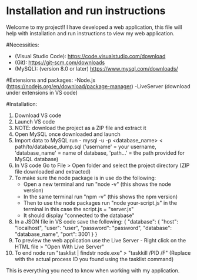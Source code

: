 # Installation and run instructions

Welcome to my project!! I have developed a web application, this file will help with installation and run instructions to view my web application. 

#Necessities:

- (Visual Studio Code): https://code.visualstudio.com/download
- (Git): https://git-scm.com/downloads
- (MySQL): (version 8.0 or later) https://www.mysql.com/downloads/

#Extensions and packages:
-Node.js (https://nodejs.org/en/download/package-manager)
-LiveServer (download under extensions in VS code)

#Installation:

1. Download VS code
2. Launch VS code
3. NOTE: download the project as a ZIP file and extract it
4. Open MySQL once downloaded and launch
5. Import data to MySQL run - mysql -u <username> -p <database_name> < path/to/database_dump.sql ('username' = your username, 'database_name' = name of database, 'path...' = the path provided for MySQL database)
6. In VS code Go to File > Open folder and select the project directory (ZIP file downloaded and extracted)
7. To make sure the node package is in use do the following:
    - Open a new terminal and run "node -v" (this shows the node version)
    - In the same terminal run "npm -v" (this shows the npm version)
    - Then to use the node packages run "node your-script.js" in the terminal in this case the script.js = "server.js"
    - It should display "connected to the database"
8. In a JSON file in VS code save the following:
  {
  "database": {
    "host": "localhost",
    "user": "user",
    "password": "password",
    "database": "database_name",
    "port": 3001
  }
}
9. To preview the web application use the Live Server - Right click on the HTML file > "Open With Live Server"
10. To end node run "tasklist | findstr node.exe" > "taskkill /PID <PID> /F" (Replace <PID> with the actual process ID you found using the tasklist command)

This is everything you need to know when working with my application. 



